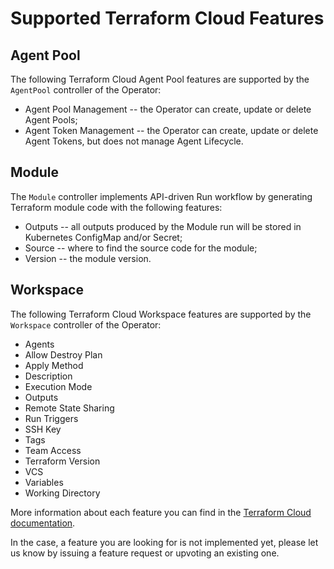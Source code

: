 # Supported Terraform Cloud Features

## Agent Pool

The following Terraform Cloud Agent Pool features are supported by the `AgentPool` controller of the Operator:

- Agent Pool Management -- the Operator can create, update or delete Agent Pools;
- Agent Token Management -- the Operator can create, update or delete Agent Tokens, but does not manage Agent Lifecycle.

## Module

The `Module` controller implements API-driven Run workflow by generating Terraform module code with the following features:

- Outputs -- all outputs produced by the Module run will be stored in Kubernetes ConfigMap and/or Secret;
- Source -- where to find the source code for the module;
- Version -- the module version.

## Workspace

The following Terraform Cloud Workspace features are supported by the `Workspace` controller of the Operator:

- Agents
- Allow Destroy Plan
- Apply Method
- Description
- Execution Mode
- Outputs
- Remote State Sharing
- Run Triggers
- SSH Key
- Tags
- Team Access
- Terraform Version
- VCS
- Variables
- Working Directory

More information about each feature you can find in the [Terraform Cloud documentation](https://developer.hashicorp.com/terraform/cloud-docs/workspaces).

In the case, a feature you are looking for is not implemented yet, please let us know by issuing a feature request or upvoting an existing one.
